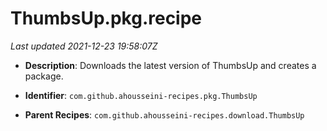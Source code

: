 # ThumbsUp.pkg.recipe

_Last updated 2021-12-23 19:58:07Z_

- **Description**: Downloads the latest version of ThumbsUp and creates a package.

- **Identifier**: `com.github.ahousseini-recipes.pkg.ThumbsUp`

- **Parent Recipes**: `com.github.ahousseini-recipes.download.ThumbsUp`
